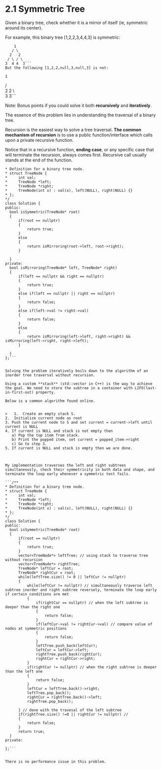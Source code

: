 # 2.1 Symmetric Tree

Given a binary tree, check whether it is a mirror of itself (ie, symmetric around its center).

For example, this binary tree [1,2,2,3,4,4,3] is symmetric:

``` 
    1
   / \
  2   2
 / \ / \
3  4 4  3```
But the following [1,2,2,null,3,null,3] is not:
```    
    1
   / \
  2   2
   \   \
   3    3```
   
   Note:
Bonus points if you could solve it both **recursively** and **iteratively**.



   The essence of this problem lies in understanding the traversal of a binary tree. 
  
  Recursion is the easiest way to solve a tree traversal. **The common mechanism of recursion** is to use a public function/interface which calls upon a private recursive function.
  
  Notice that in a recursive function, **ending case**, or any specific case that will terminate the recursion, always comes first. Recursive call usually stands at the end of the function.
  
  ```/**
 * Definition for a binary tree node.
 * struct TreeNode {
 *     int val;
 *     TreeNode *left;
 *     TreeNode *right;
 *     TreeNode(int x) : val(x), left(NULL), right(NULL) {}
 * };
 */
class Solution {
public:
    bool isSymmetric(TreeNode* root) 
    {
        if(root == nullptr)
        {
            return true;
        }
        else
        {
            return isMirroring(root->left, root->right);
        }
        
    }
private:
    bool isMirroring(TreeNode* left, TreeNode* right)
    {
        if(left == nullptr && right == nullptr)
        {
            return true;
        }
        else if(left == nullptr || right == nullptr)
        {
            return false;
        }
        else if(left->val != right->val)
        {
            return false;
        }
        else
        {
            return isMirroring(left->left, right->right) && isMirroring(left->right, right->left);
        }
            
    }
};```


  Solving the problem iteratively boils down to the algorithm of an inorder tree traversal without recursion.
  
  Using a custom **stack** (std::vector in C++) is the way to achieve the goal. We need to store the subtree in a container with LIFO(last-in-first-out) property.
  
  Below is a common algorithm found online.
  

>   1.  Create an empty stack S.
  2.  Initialize current node as root
  3. Push the current node to S and set current = current->left until current is NULL
  4. If current is NULL and stack is not empty then 
     a) Pop the top item from stack.
     b) Print the popped item, set current = popped_item->right 
     c) Go to step 3.
  5. If current is NULL and stack is empty then we are done.


  
  My implementation traverses the left and right subtrees simultaneously, check their symmetricity in both data and shape, and terminate the loop early whenever a symmetric test fails.
  
  ```/**
 * Definition for a binary tree node.
 * struct TreeNode {
 *     int val;
 *     TreeNode *left;
 *     TreeNode *right;
 *     TreeNode(int x) : val(x), left(NULL), right(NULL) {}
 * };
 */
class Solution {
public:
    bool isSymmetric(TreeNode* root) 
    {
        if(root == nullptr)
        {
            return true;
        }
        vector<TreeNode*> leftTree; // using stack to traverse tree without recursion
        vector<TreeNode*> rightTree;
        TreeNode* leftCur = root;
        TreeNode* rightCur = root;
        while(leftTree.size() != 0 || leftCur != nullptr)
        {
            while(leftCur != nullptr) // simultaneously traverse left subtree inorder and right subtree reversely, terminate the loop early if certain conditions are met
            {
                if(rightCur == nullptr) // when the left subtree is deeper than the right one
                {
                    return false;
                }
                if(leftCur->val != rightCur->val) // compare value of nodes at symmetric positions
                {
                    return false;
                }
                leftTree.push_back(leftCur);
                leftCur = leftCur->left;
                rightTree.push_back(rightCur);
                rightCur = rightCur->right;
            }
            if(rightCur != nullptr) // when the right subtree is deeper than the left one
            {
                return false;
            }
            leftCur = leftTree.back()->right;
            leftTree.pop_back();
            rightCur = rightTree.back()->left;
            rightTree.pop_back();
            
        } // done with the travesal of the left subtree
        if(rightTree.size() !=0 || rightCur != nullptr) // 
        {
            return false;
        }
        return true;
    }
private:
   
};```


  There is no performance issue in this problem.